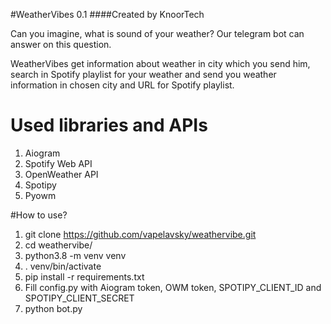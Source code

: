 #WeatherVibes 0.1
####Created by KnoorTech

Can you imagine, what is sound of your weather? Our telegram bot can answer on this question.

WeatherVibes get information about weather in city which you send him, search in Spotify playlist for your weather and
send you weather information in chosen city and URL for Spotify playlist.

# Used libraries and APIs
1. Aiogram
2. Spotify Web API
3. OpenWeather API
4. Spotipy
5. Pyowm

#How to use?

1. git clone https://github.com/vapelavsky/weathervibe.git
2. cd weathervibe/
3. python3.8 -m venv venv
4. . venv/bin/activate
5. pip install -r requirements.txt
6. Fill config.py with Aiogram token, OWM token, SPOTIPY_CLIENT_ID and SPOTIPY_CLIENT_SECRET 
7. python bot.py
